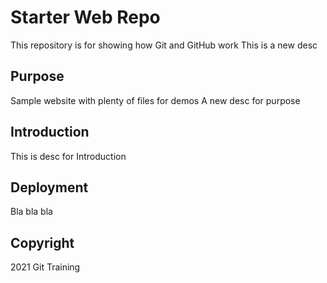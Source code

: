 # Starter Web Repo
This repository is for showing how Git and GitHub work
This is a new desc

## Purpose
Sample website with plenty of files for demos
A new desc for purpose

## Introduction
This is desc for Introduction

## Deployment
Bla bla bla

## Copyright
2021 Git Training